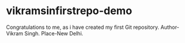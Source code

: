 # vikramsinfirstrepo-demo
Congratulations to me, as i have created my first Git repository.
Author-Vikram Singh.
Place-New Delhi.
